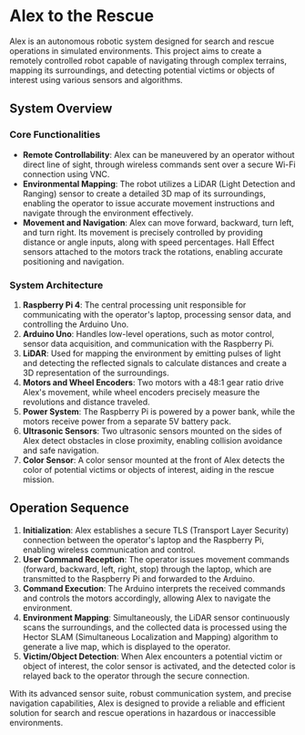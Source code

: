 # Alex to the Rescue

Alex is an autonomous robotic system designed for search and rescue operations in simulated environments. This project aims to create a remotely controlled robot capable of navigating through complex terrains, mapping its surroundings, and detecting potential victims or objects of interest using various sensors and algorithms.

## System Overview

### Core Functionalities

- **Remote Controllability**: Alex can be maneuvered by an operator without direct line of sight, through wireless commands sent over a secure Wi-Fi connection using VNC.
- **Environmental Mapping**: The robot utilizes a LiDAR (Light Detection and Ranging) sensor to create a detailed 3D map of its surroundings, enabling the operator to issue accurate movement instructions and navigate through the environment effectively.
- **Movement and Navigation**: Alex can move forward, backward, turn left, and turn right. Its movement is precisely controlled by providing distance or angle inputs, along with speed percentages. Hall Effect sensors attached to the motors track the rotations, enabling accurate positioning and navigation.

### System Architecture

1. **Raspberry Pi 4**: The central processing unit responsible for communicating with the operator's laptop, processing sensor data, and controlling the Arduino Uno.
2. **Arduino Uno**: Handles low-level operations, such as motor control, sensor data acquisition, and communication with the Raspberry Pi.
3. **LiDAR**: Used for mapping the environment by emitting pulses of light and detecting the reflected signals to calculate distances and create a 3D representation of the surroundings.
4. **Motors and Wheel Encoders**: Two motors with a 48:1 gear ratio drive Alex's movement, while wheel encoders precisely measure the revolutions and distance traveled.
5. **Power System**: The Raspberry Pi is powered by a power bank, while the motors receive power from a separate 5V battery pack.
6. **Ultrasonic Sensors**: Two ultrasonic sensors mounted on the sides of Alex detect obstacles in close proximity, enabling collision avoidance and safe navigation.
7. **Color Sensor**: A color sensor mounted at the front of Alex detects the color of potential victims or objects of interest, aiding in the rescue mission.

## Operation Sequence

1. **Initialization**: Alex establishes a secure TLS (Transport Layer Security) connection between the operator's laptop and the Raspberry Pi, enabling wireless communication and control.
2. **User Command Reception**: The operator issues movement commands (forward, backward, left, right, stop) through the laptop, which are transmitted to the Raspberry Pi and forwarded to the Arduino.
3. **Command Execution**: The Arduino interprets the received commands and controls the motors accordingly, allowing Alex to navigate the environment.
4. **Environment Mapping**: Simultaneously, the LiDAR sensor continuously scans the surroundings, and the collected data is processed using the Hector SLAM (Simultaneous Localization and Mapping) algorithm to generate a live map, which is displayed to the operator.
5. **Victim/Object Detection**: When Alex encounters a potential victim or object of interest, the color sensor is activated, and the detected color is relayed back to the operator through the secure connection.

With its advanced sensor suite, robust communication system, and precise navigation capabilities, Alex is designed to provide a reliable and efficient solution for search and rescue operations in hazardous or inaccessible environments.
